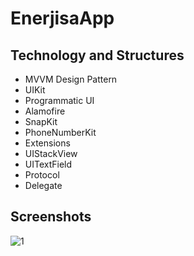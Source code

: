 # EnerjisaApp
 
## Technology and Structures
- MVVM Design Pattern
- UIKit
- Programmatic UI
- Alamofire
- SnapKit
- PhoneNumberKit
- Extensions
- UIStackView
- UITextField
- Protocol 
- Delegate

## Screenshots
![1](https://github.com/Fathkara/EnerjisaApp/assets/107872054/a3e4704a-f5df-4bbd-b56f-220d00547300)


